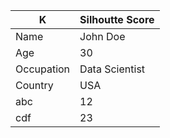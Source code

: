 | K | Silhoutte Score |
| ----- | ----- |
| Name | John Doe |
| Age | 30 |
| Occupation | Data Scientist |
| Country | USA |
| abc | 12 |
| cdf | 23 |